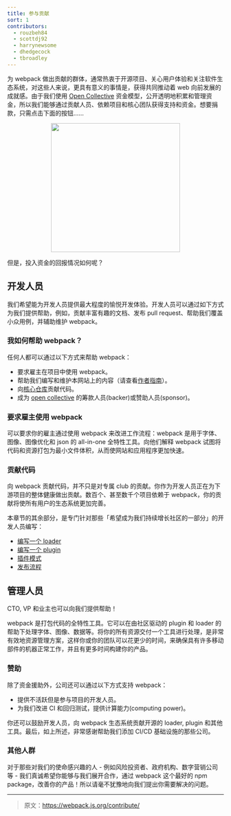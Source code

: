 ```yaml
---
title: 参与贡献
sort: 1
contributors:
  - rouzbeh84
  - scottdj92
  - harrynewsome
  - dhedgecock
  - tbroadley
---
```


为 webpack 做出贡献的群体，通常热衷于开源项目、关心用户体验和关注软件生态系统，对这些人来说，更具有意义的事情是，获得共同推动着 web 向前发展的成就感。由于我们使用 [Open Collective](http://opencollective.com/webpack) 资金模型，公开透明地积累和管理资金，所以我们能够通过贡献人员、依赖项目和核心团队获得支持和资金。想要捐款，只需点击下面的按钮……

<div align="center">
  <a href="https://opencollective.com/webpack/donate" target="_blank">
    <img src="https://opencollective.com/webpack/donate/button@2x.png?color=blue" width=300 />
  </a>
</div>

但是，投入资金的回报情况如何呢？


## 开发人员

我们希望能为开发人员提供最大程度的愉悦开发体验。开发人员可以通过如下方式为我们提供帮助，例如，贡献丰富有趣的文档、发布 pull request、帮助我们覆盖小众用例，并辅助维护 webpack。

### 我如何帮助 webpack？

任何人都可以通过以下方式来帮助 webpack：

- 要求雇主在项目中使用 webpack。
- 帮助我们编写和维护本网站上的内容（请查看[作者指南](/writers-guide)）。
- 向[核心仓库](https://github.com/webpack/webpack)贡献代码。
- 成为 [open collective](https://opencollective.com/webpack#support) 的筹款人员(backer)或赞助人员(sponsor)。

### 要求雇主使用 webpack

可以要求你的雇主通过使用 webpack 来改进工作流程：webpack 是用于字体、图像、图像优化和 json 的 all-in-one 全特性工具。向他们解释 webpack 试图将代码和资源打包为最小文件体积，从而使网站和应用程序更加快速。

### 贡献代码

向 webpack 贡献代码，并不只是对专属 club 的贡献。你作为开发人员正在为下游项目的整体健康做出贡献。数百个、甚至数千个项目依赖于 webpack，你的贡献将使所有用户的生态系统更加完善。

本章节的其余部分，是专门针对那些「希望成为我们持续增长社区的一部分」的开发人员编写：

- [编写一个 loader](./writing-a-loader)
- [编写一个 plugin](./writing-a-plugin)
- [插件模式](./plugin-patterns)
- [发布流程](./release-process)


## 管理人员

CTO, VP 和业主也可以向我们提供帮助！

<!-- add slides here regarding monetary value/dev time/tooling -->

webpack 是打包代码的全特性工具。它可以在由社区驱动的 plugin 和 loader 的帮助下处理字体、图像、数据等。将你的所有资源交付一个工具进行处理，是非常有效地资源管理方案，这样你或你的团队可以花更少的时间，来确保具有许多移动部件的机器正常工作，并且有更多时间构建你的产品。

### 赞助

除了资金援助外，公司还可以通过以下方式支持 webpack：

- 提供不活跃但是参与项目的开发人员。
- 为我们改进 CI 和回归测试，提供计算能力(computing power)。

你还可以鼓励开发人员，向 webpack 生态系统贡献开源的 loader, plugin 和其他工具。最后，如上所述，非常感谢帮助我们添加 CI/CD 基础设施的那些公司。

### 其他人群

对于那些对我们的使命感兴趣的人 - 例如风险投资者、政府机构、数字营销公司等 - 我们真诚希望你能够与我们展开合作，通过 webpack 这个最好的 npm package，改善你的产品！所以请毫不犹豫地向我们提出你需要解决的问题。

<!-- add slides here -->

***

> 原文：https://webpack.js.org/contribute/
